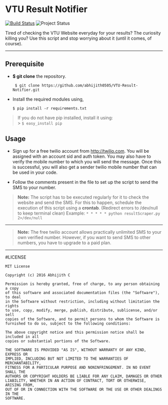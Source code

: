 VTU Result Notifier
===================

[![Build Status](https://travis-ci.org/abhijith0505/VTU-Result-Notifier.svg?branch=master)](https://travis-ci.org/abhijith0505/VTU-Result-Notifier)			![Project Status](https://img.shields.io/badge/Development-Undergoing-lightgrey.svg)




Tired of checking the VTU Website everyday for your results?
The curiosity killing you?
Use this script and stop worrying about it (until it comes, of course).

----------


Prerequisite
-------------------


* **$ git clone** the repository.

	` $ git clone https://github.com/abhijith0505/VTU-Result-Notifier.git`

* Install the required modules using,

	`$ pip install -r requirements.txt`

> If you do not have pip installed, install it using:  
	> `$ easy_install pip`

 

Usage
-------------------

- Sign up for a free twilio account from http://twilio.com. You will be assigned with an account sid and auth token. You may also have to verify the mobile number to which you will send the message. Once this is successful, you will also get a sender twilio mobile number that can be used in your code.

- Follow the comments present in the file to set up the script to send the SMS to your number.


> **Note:**
        The script has to be executed regularly for it to check the website and send the SMS. For this to happen, schedule the execution of this script using a **crontab**. (Redirect errors to /dev/null to keep terminal clean)
> Example:
> `* * * * * python resultScraper.py 2>/dev/null`

----------
> **Note:**
        The free twilio account allows practically unlimited SMS to your own verified number. However, if you want to send SMS to other numbers, you have to upgrade to a paid plan.


-----

#LICENSE

```
MIT License

Copyright (c) 2016 Abhijith C

Permission is hereby granted, free of charge, to any person obtaining a copy
of this software and associated documentation files (the "Software"), to deal
in the Software without restriction, including without limitation the rights
to use, copy, modify, merge, publish, distribute, sublicense, and/or sell
copies of the Software, and to permit persons to whom the Software is
furnished to do so, subject to the following conditions:

The above copyright notice and this permission notice shall be included in all
copies or substantial portions of the Software.

THE SOFTWARE IS PROVIDED "AS IS", WITHOUT WARRANTY OF ANY KIND, EXPRESS OR
IMPLIED, INCLUDING BUT NOT LIMITED TO THE WARRANTIES OF MERCHANTABILITY,
FITNESS FOR A PARTICULAR PURPOSE AND NONINFRINGEMENT. IN NO EVENT SHALL THE
AUTHORS OR COPYRIGHT HOLDERS BE LIABLE FOR ANY CLAIM, DAMAGES OR OTHER
LIABILITY, WHETHER IN AN ACTION OF CONTRACT, TORT OR OTHERWISE, ARISING FROM,
OUT OF OR IN CONNECTION WITH THE SOFTWARE OR THE USE OR OTHER DEALINGS IN THE
SOFTWARE.

```
